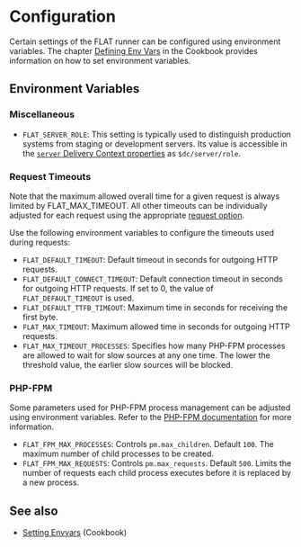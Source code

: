 # Configuration


Certain settings of the FLAT runner can be configured using environment variables.
The chapter [Defining Env Vars](/cookbook/envvars.md#defining-env-vars) in the Cookbook provides information on how to set environment variables.


## Environment Variables

### Miscellaneous

* `FLAT_SERVER_ROLE`: This setting is typically used to distinguish production systems from staging or development servers. Its value is accessible in the [`server` Delivery Context properties](../ress/DC_Props.html#server) as `$dc/server/role`.


### Request Timeouts

Note that the maximum allowed overall time for a given request is always limited by FLAT_MAX_TIMEOUT. All other timeouts can be individually adjusted for each request using the appropriate [request option](/develop/reference/actions/request.md#options).

Use the following environment variables to configure the timeouts used during requests:

* `FLAT_DEFAULT_TIMEOUT`: Default timeout in seconds for outgoing HTTP requests.
* `FLAT_DEFAULT_CONNECT_TIMEOUT`: Default connection timeout in seconds for outgoing HTTP requests. If set to 0, the value of `FLAT_DEFAULT_TIMEOUT` is used.
* `FLAT_DEFAULT_TTFB_TIMEOUT`: Maximum time in seconds for receiving the first byte.
* `FLAT_MAX_TIMEOUT`: Maximum allowed time in seconds for outgoing HTTP requests.
* `FLAT_MAX_TIMEOUT_PROCESSES`: Specifies how many PHP-FPM processes are allowed to wait for slow sources at any one time. The lower the threshold value, the earlier slow sources will be blocked.

### PHP-FPM

Some parameters used for PHP-FPM process management can be adjusted using environment variables. Refer to the [PHP-FPM documentation](https://www.php.net/manual/en/install.fpm.configuration.php) for more information.

* `FLAT_FPM_MAX_PROCESSES`: Controls `pm.max_children`. Default `100`. The maximum number of child processes to be created.
* `FLAT_FPM_MAX_REQUESTS`: Controls `pm.max_requests`. Default `500`. Limits the number of requests each child process executes before it is replaced by a new process.

## See also

* [Setting Envvars](/cookbook/envvars.md#defining-env-vars) (Cookbook)

